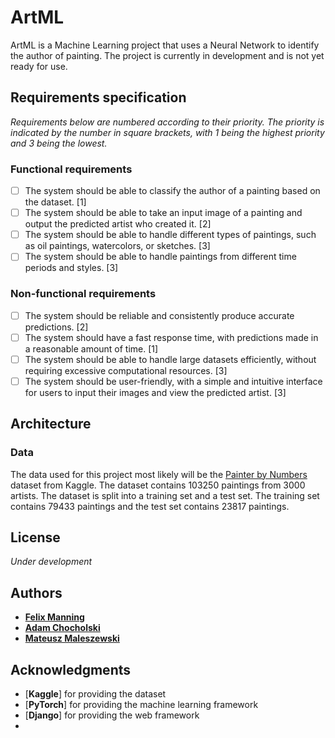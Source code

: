 # ArtML

ArtML is a Machine Learning project that uses a Neural Network to identify the author of painting. The project is currently in development and is not yet ready for use.

## Requirements specification

*Requirements below are numbered according to their priority. The priority is indicated by the number in square brackets, with 1 being the highest priority and 3 being the lowest.*

### Functional requirements

- [ ] The system should be able to classify the author of a painting based on the dataset. [1]
- [ ] The system should be able to take an input image of a painting and output the predicted artist who created it. [2]
- [ ] The system should be able to handle different types of paintings, such as oil paintings, watercolors, or sketches. [3]
- [ ] The system should be able to handle paintings from different time periods and styles. [3]

### Non-functional requirements

- [ ] The system should be reliable and consistently produce accurate predictions. [2]
- [ ] The system should have a fast response time, with predictions made in a reasonable amount of time. [1]
- [ ] The system should be able to handle large datasets efficiently, without requiring excessive computational resources. [3]
- [ ] The system should be user-friendly, with a simple and intuitive interface for users to input their images and view the predicted artist. [3]

## Architecture

### Data

The data used for this project most likely will be the [Painter by Numbers](https://www.kaggle.com/c/painter-by-numbers) dataset from Kaggle. The dataset contains 103250 paintings from 3000 artists. The dataset is split into a training set and a test set. The training set contains 79433 paintings and the test set contains 23817 paintings.

[//]: # (### Model)

[//]: # (The model used for this project is a Convolutional Neural Network. The model is trained on the training set and validated on the test set. The model is trained using the [Adam]https://arxiv.org/abs/1412.6980 optimizer and the [Categorical Crossentropy]https://en.wikipedia.org/wiki/Cross_entropy#Cross-entropy_loss_function_and_logistic_regression loss function. The model is trained for 100 epochs with a batch size of 32.)

[//]: # (### User interface)

[//]: # (The user interface is a web application that allows the user to upload a painting and get the author of the painting as well as the confidence level of the prediction.)

[//]: # (## Development)

[//]: # (### Prerequisites)

[//]: # (- [Python 3.8]https://www.python.org/downloads/release/python-380/)
[//]: # (- [Pipenv]https://pipenv.pypa.io/en/latest/)
[//]: # (- [Node.js 14.15.4]https://nodejs.org/en/download/)
[//]: # (- [Yarn 1.22.10]https://classic.yarnpkg.com/en/docs/install/#windows-stable)
[//]: # (- [Git]https://git-scm.com/downloads)
[//]: # (- [Visual Studio Code]https://code.visualstudio.com/download)

[//]: # (### Setup)

[//]: # (1. Install [Python 3.8]https://www.python.org/downloads/release/python-380)
[//]: # (2. Install [Pipenv]https://pipenv.pypa.io/en/latest/)
[//]: # (3. Install [Node.js 14.15.4]https://nodejs.org/en/download/)
[//]: # (4. Install [Yarn 1.22.10]https://classic.yarnpkg.com/en/docs/install/#windows-stable)
[//]: # (5. Install [Git]https://git-scm.com/downloads)
[//]: # (6. Install [Visual Studio Code]https://code.visualstudio.com/download)
[//]: # (7. Clone the repository)
[//]: # (8. Open the repository in Visual Studio Code)
[//]: # (9. Open a terminal in Visual Studio Code)
[//]: # (10. Run `pipenv install`)
[//]: # (11. Run `yarn install`)
[//]: # (12. Run `yarn build`)
[//]: # (13. Run `pipenv run python manage.py migrate`)
[//]: # (14. Run `pipenv run python manage.py runserver`)
[//]: # (15. Open a browser and go to <http://>)
[//]: # (16. Upload a painting)
[//]: # (17. Wait for the prediction)
[//]: # (18. The author of the painting and the confidence level of the prediction should be displayed)
[//]: # (19. If the prediction is not displayed, run `pipenv run python manage.py runserver` again)

## License

*Under development*

## Authors

- [**Felix Manning**](https://github.com/Felix-1871)
- [**Adam Chocholski**](https://github.com/AdamChocholski)
- [**Mateusz Maleszewski**](https://github.com/Mateusz022)

## Acknowledgments

- [**Kaggle**] for providing the dataset
- [**PyTorch**] for providing the machine learning framework
- [**Django**] for providing the web framework
-

[//]: # (These are reference links used in the body of this note and get stripped out when the markdown processor does its job. There is no need to format nicely because it shouldn't be seen. Thanks SO - http://stackoverflow.com/questions/4823468/store-comments-in-markdown-syntax)
